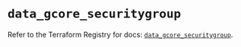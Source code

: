 # `data_gcore_securitygroup`

Refer to the Terraform Registry for docs: [`data_gcore_securitygroup`](https://registry.terraform.io/providers/g-core/gcore/0.31.1/docs/data-sources/securitygroup).
